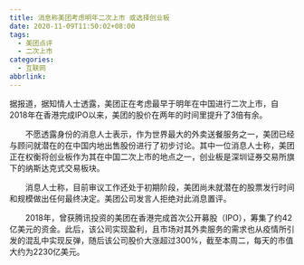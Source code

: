 ```yaml
---
title: 消息称美团考虑明年二次上市 或选择创业板
date: 2020-11-09T11:50:02+08:00
tags:
  - 美团点评
  - 二次上市
categories:
  - 互联网
abbrlink:
---
```


据报道，据知情人士透露，美团正在考虑最早于明年在中国进行二次上市，自2018年在香港完成IPO以来，美团的股价在两年的时间里提升了3倍有余。

　　不愿透露身份的消息人士表示，作为世界最大的外卖送餐服务之一，美团已经与顾问就潜在的在中国内地出售股份进行了初步讨论。其中一位消息人士称，美团正在权衡将创业板作为其在中国二次上市的地点之一，创业板是深圳证券交易所旗下的纳斯达克式交易板块。

　　消息人士称，目前审议工作还处于初期阶段，美团尚未就潜在的股票发行时间和规模做出任何最终决定。美团公司发言人拒绝对此消息置评。

　　2018年，曾获腾讯投资的美团在香港完成首次公开募股（IPO），筹集了约42亿美元的资金。此后，该公司实现盈利，且市场对其外卖服务的需求也从疫情所引发的混乱中实现反弹，随后该公司股价大涨超过300%，截至本周二，每天的市值大约为2230亿美元。